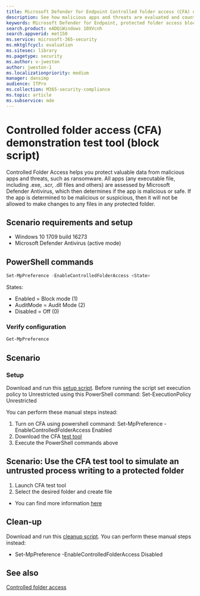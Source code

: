 ```yaml
---
title: Microsoft Defender for Endpoint Controlled folder access (CFA) demonstration test tool
description: See how malicious apps and threats are evaluated and countered by Microsoft Defender Antivirus.
keywords: Microsoft Defender for Endpoint, protected folder access blocked, detect suspicious files, detect suspicious apps, 
search.product: eADQiWindows 10XVcnh
search.appverid: met150
ms.service: microsoft-365-security
ms.mktglfcycl: evaluation
ms.sitesec: library
ms.pagetype: security
ms.author: v-jweston
author: jweston-1
ms.localizationpriority: medium
manager: dansimp
audience: ITPro
ms.collection: M365-security-compliance
ms.topic: article
ms.subservice: mde
---
```


# Controlled folder access (CFA) demonstration test tool (block script)

Controlled Folder Access helps you protect valuable data from malicious apps and threats, such as ransomware. All apps (any executable file, including .exe, .scr, .dll files and others) are assessed by Microsoft Defender Antivirus, which then determines if the app is malicious or safe. If the app is determined to be malicious or suspicious, then it will not be allowed to make changes to any files in any protected folder.

## Scenario requirements and setup

- Windows 10 1709 build 16273
- Microsoft Defender Antivirus (active mode)

## PowerShell commands

```powershell
Set-MpPreference -EnableControlledFolderAccess <State>
```

States:
- Enabled = Block mode (1)
- AuditMode = Audit Mode (2)
- Disabled = Off (0)

### Verify configuration

```powershell
Get-MpPreference
```
## Scenario

### Setup

Download and run this [setup script](https://demo.wd.microsoft.com/Content/CFA_SetupScript.zip). Before running the script set execution policy to Unrestricted using this PowerShell command: Set-ExecutionPolicy Unrestricted

You can perform these manual steps instead:
1. Turn on CFA using powershell command: Set-MpPreference -EnableControlledFolderAccess Enabled
2. Download the CFA [test tool](https://demo.wd.microsoft.com/Content/CFAtool.exe)
3. Execute the PowerShell commands above


## Scenario: Use the CFA test tool to simulate an untrusted process writing to a protected folder
1. Launch CFA test tool
2. Select the desired folder and create file
- You can find more information [here](/windows/threat-protection/windows-defender-exploit-guard/evaluate-controlled-folder-access.md)

## Clean-up

Download and run this [cleanup script](https://demo.wd.microsoft.com/Content/ASR_CFA_CleanupScript.zip). You can perform these manual steps instead:

- Set-MpPreference -EnableControlledFolderAccess Disabled

## See also
[Controlled folder access](/windows/threat-protection/windows-defender-exploit-guard/controlled-folders-exploit-guard)
